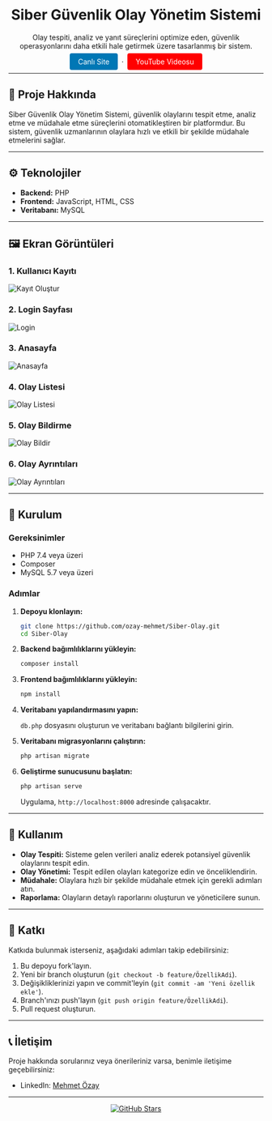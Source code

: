 <div align="center">
  <h1>Siber Güvenlik Olay Yönetim Sistemi</h1>

  <p>
    Olay tespiti, analiz ve yanıt süreçlerini optimize eden, güvenlik operasyonlarını daha etkili hale getirmek üzere tasarlanmış bir sistem.
  </p>

  <p>
    <a href="http://95.130.171.20/~st22360859062/public/register.php" style="text-decoration:none; padding:8px 16px; background-color:#0077b5; color:white; border-radius:4px;">Canlı Site</a>
    &nbsp;&middot;&nbsp;
    <a href="https://www.youtube.com/watch?v=fNUr3vvIlM0" target="_blank" rel="noopener noreferrer" style="text-decoration:none; padding:8px 16px; background-color:#FF0000; color:white; border-radius:4px;">YouTube Videosu</a>
  </p>

</div>

---

## 📌 Proje Hakkında

Siber Güvenlik Olay Yönetim Sistemi, güvenlik olaylarını tespit etme, analiz etme ve müdahale etme süreçlerini otomatikleştiren bir platformdur. Bu sistem, güvenlik uzmanlarının olaylara hızlı ve etkili bir şekilde müdahale etmelerini sağlar.

---

## ⚙️ Teknolojiler

- **Backend:** PHP
- **Frontend:** JavaScript, HTML, CSS
- **Veritabanı:** MySQL

---

## 🖼️ Ekran Görüntüleri

### 1. Kullanıcı Kayıtı
![Kayıt Oluştur](https://github.com/ozay-mehmet/Siber-Olay/blob/main/assets/images/register.png)

### 2. Login Sayfası
![Login](https://github.com/ozay-mehmet/Siber-Olay/blob/main/assets/images/login.png)

### 3. Anasayfa
![Anasayfa](https://github.com/ozay-mehmet/Siber-Olay/blob/main/assets/images/anasayfa.png)

### 4. Olay Listesi 
![Olay Listesi](https://github.com/ozay-mehmet/Siber-Olay/blob/main/assets/images/olaylar.png)

### 5. Olay Bildirme
![Olay Bildir](https://github.com/ozay-mehmet/Siber-Olay/blob/main/assets/images/bildir.png)

### 6. Olay Ayrıntıları 
![Olay Ayrıntıları](https://github.com/ozay-mehmet/Siber-Olay/blob/main/assets/images/ayr%C4%B1nt%C4%B1lar.png)

---

## 🚀 Kurulum

### Gereksinimler

- PHP 7.4 veya üzeri
- Composer
- MySQL 5.7 veya üzeri

### Adımlar

1. **Depoyu klonlayın:**

   ```bash
   git clone https://github.com/ozay-mehmet/Siber-Olay.git
   cd Siber-Olay
   ```

2. **Backend bağımlılıklarını yükleyin:**

   ```bash
   composer install
   ```

3. **Frontend bağımlılıklarını yükleyin:**

   ```bash
   npm install
   ```

4. **Veritabanı yapılandırmasını yapın:**

   `db.php` dosyasını oluşturun ve veritabanı bağlantı bilgilerini girin.

5. **Veritabanı migrasyonlarını çalıştırın:**

   ```bash
   php artisan migrate
   ```

6. **Geliştirme sunucusunu başlatın:**

   ```bash
   php artisan serve
   ```

   Uygulama, `http://localhost:8000` adresinde çalışacaktır.

---

## 🧪 Kullanım

- **Olay Tespiti:** Sisteme gelen verileri analiz ederek potansiyel güvenlik olaylarını tespit edin.
- **Olay Yönetimi:** Tespit edilen olayları kategorize edin ve önceliklendirin.
- **Müdahale:** Olaylara hızlı bir şekilde müdahale etmek için gerekli adımları atın.
- **Raporlama:** Olayların detaylı raporlarını oluşturun ve yöneticilere sunun.

---

## 🧩 Katkı

Katkıda bulunmak isterseniz, aşağıdaki adımları takip edebilirsiniz:

1. Bu depoyu fork'layın.
2. Yeni bir branch oluşturun (`git checkout -b feature/ÖzellikAdi`).
3. Değişikliklerinizi yapın ve commit'leyin (`git commit -am 'Yeni özellik ekle'`).
4. Branch'ınızı push'layın (`git push origin feature/ÖzellikAdi`).
5. Pull request oluşturun.

---

## 📞 İletişim

Proje hakkında sorularınız veya önerileriniz varsa, benimle iletişime geçebilirsiniz:

- LinkedIn: [Mehmet Özay](https://www.linkedin.com/in/mehmet-ozay/)

---

<div align="center">
  <p>
    <a href="https://github.com/ozay-mehmet/Siber-Olay" target="_blank" rel="noopener noreferrer">
      <img src="https://img.shields.io/github/stars/ozay-mehmet/Siber-Olay?style=social" alt="GitHub Stars" />
    </a>
  </p>
</div>
